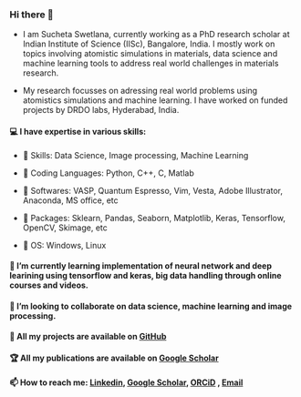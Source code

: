 ### Hi there 👋
- I am Sucheta Swetlana, currently working as a PhD research scholar at Indian Institute of Science (IISc), Bangalore, India. I mostly work on topics involving atomistic simulations in materials, data science and machine learning tools to address real world challenges in materials research.

- My research focusses on adressing real world problems using atomistics simulations and machine learning. I have worked on funded projects by DRDO labs, Hyderabad, India. 

#### :computer: I have expertise in various skills:

- :key: Skills: Data Science, Image processing, Machine Learning

- :key: Coding Languages: Python, C++, C, Matlab

- :key: Softwares: VASP, Quantum Espresso, Vim, Vesta, Adobe Illustrator, Anaconda, MS office, etc

- :key: Packages: Sklearn, Pandas, Seaborn, Matplotlib, Keras, Tensorflow, OpenCV, Skimage, etc

- :key: OS: Windows, Linux


#### 🌱  I’m currently learning implementation of neural network and deep learining using tensorflow and keras, big data handling through online courses and videos. 

#### 👯  I’m looking to collaborate on data science, machine learning and image processing.

#### :notebook:  All my projects are available on [GitHub](https://github.com/sucheta1794)
#### :trophy:  All my publications are available on [Google Scholar](https://scholar.google.com/citations?user=N2i1QhIAAAAJ&hl=en)

#### 📫  How to reach me: [Linkedin](https://www.linkedin.com/in/sucheta-swetlana-0197b9210/), [Google Scholar](https://scholar.google.com/citations?user=N2i1QhIAAAAJ&hl=en), [ORCiD](https://orcid.org/0000-0001-9411-2633 ) , [Email](suchetas@iisc.ac.in)

